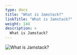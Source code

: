 ```yaml
---
type: docs
title: "What is Jamstack?"
linkTitle: "What is Jamstack?"
weight: 144
description: >
  What is Jamstack?
---
```


![What is Jamstack?](/images/bootcamp-slides/microservices-bootcamp/Slide144.PNG)
